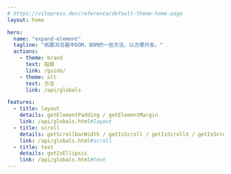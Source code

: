 ```yaml
---
# https://vitepress.dev/reference/default-theme-home-page
layout: home

hero:
  name: "expand-element"
  tagline: "拓展浏览器中DOM、BOM的一些方法，以方便开发。"
  actions:
    - theme: brand
      text: 指南
      link: /guide/
    - theme: alt
      text: 方法
      link: /api/globals

features:
  - title: layout
    details: getElementPadding / getElementMargin
    link: /api/globals.html#layout
  - title: scroll
    details: getScrollbarWidth / getIsScroll / getIsScrollX / getIsScrollY getIsEllipsis
    link: /api/globals.html#scroll
  - title: text
    details: getIsEllipsis
    link: /api/globals.html#text
---
```


